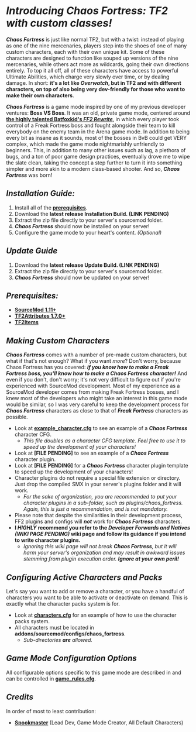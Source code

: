 # *Introducing Chaos Fortress: TF2 with custom classes!*
***Chaos Fortress*** is just like normal TF2, but with a twist: instead of playing as one of the nine mercenaries, players step into the shoes of one of many custom characters, each with their own unique kit. Some of these characters are designed to function like souped up versions of the nine mercenaries, while others act more as wildcards, going their own directions entirely. To top it all off, all of these characters have access to powerful Ultimate Abilities, which charge very slowly over time, or by dealing damage. In short: **it's a lot like *Overwatch*, but in TF2 and with different characters, on top of also being very dev-friendly for those who want to make their own characters**.

***Chaos Fortress*** is a game mode inspired by one of my previous developer ventures: **Boss VS Boss**. It was an old, private game mode, centered around **[the highly talented Batfoxkid's _FF2 Rewrite_](https://github.com/Batfoxkid/Freak-Fortress-2-Rewrite)**, in which every player took control of a Freak Fortress boss and fought alongside their team to kill everybody on the enemy team in the Arena game mode. In addition to being every bit as insane as it sounds, most of the bosses in BvB could get VERY complex, which made the game mode nightmarishly unfriendly to beginners. This, in addition to many other issues such as lag, a plethora of bugs, and a ton of poor game design practices, eventually drove me to wipe the slate clean, taking the concept a step further to turn it into something simpler and more akin to a modern class-based shooter. And so, ***Chaos Fortress*** was born!

## *Installation Guide:*
  1. Install all of the **[prerequisites](https://github.com/SupremeSpookmaster/Chaos-Fortress/edit/main/README.md#introducing-chaos-fortress-tf2-with-custom-classes)**.
  2. Download the **latest release Installation Build. (LINK PENDING)**
  3. Extract the zip file directly to your server's sourcemod folder.
  4. ***Chaos Fortress*** should now be installed on your server!
  5. Configure the game mode to your heart's content. *(Optional)*

## *Update Guide*
  1. Download the **latest release Update Build. (LINK PENDING)**
  2. Extract the zip file directly to your server's sourcemod folder.
  3. ***Chaos Fortress*** should now be updated on your server!

## *Prerequisites:*
- **[SourceMod 1.11+](https://www.sourcemod.net/downloads.php)**
- **[TF2Attributes 1.7.0+](https://github.com/FlaminSarge/tf2attributes)**
- **[TF2Items](https://github.com/asherkin/TF2Items)**

## *Making Custom Characters*
***Chaos Fortress*** comes with a number of pre-made custom characters, but what if that's not enough? What if you want *more*? Don't worry, because Chaos Fortress has you covered: ***if you know how to make a Freak Fortress boss, you'll know how to make a Chaos Fortress character!*** And even if you don't, don't worry; it's not very difficult to figure out if you're experienced with SourceMod development. Most of my experience as a SourceMod developer comes from making Freak Fortress bosses, and I knew most of the developers who might take an interest in this game mode would be similar, so I was very careful to keep the development process for ***Chaos Fortress*** characters as close to that of ***Freak Fortress*** characters as possible.
  - Look at **[example_character.cfg](addons/sourcemod/configs/chaos_fortress/example_character.cfg)** to see an example of a ***Chaos Fortress*** character CFG.
    - *This file doubles as a character CFG template. Feel free to use it to speed up the development of your characters!*
  - Look at **[FILE PENDING]** to see an example of a ***Chaos Fortress*** character plugin.
  - Look at **[FILE PENDING]** for a ***Chaos Fortress*** character plugin template to speed up the development of your characters!
  - Character plugins do not require a special file extension or directory. Just drop the compiled SMX in your server's plugins folder and it will work.
    - *For the sake of organization, you are recommended to put your character plugins in a sub-folder, such as plugins/chaos_fortress. Again, this is just a recommendation, and is not mandatory.*
  - Please note that despite the similarities in their development process, FF2 plugins and configs will ***not*** work for ***Chaos Fortress*** characters.
  - **I *HIGHLY* recommend you refer to the *Developer Forwards and Natives (WIKI PAGE PENDING)* wiki page and follow its guidance if you intend to write character plugins.**
    - *Ignoring this wiki page will not break ***Chaos Fortress***, but it will harm your server's organization and may result in awkward issues stemming from plugin execution order. **Ignore at your own peril!***

## *Configuring Active Characters and Packs*
Let's say you want to add or remove a character, or you have a handful of characters you want to be able to activate or deactivate on demand. This is exactly what the character packs system is for.
  - Look at **[characters.cfg](addons/sourcemod/data/chaos_fortress/characters.cfg)** for an example of how to use the character packs system.
  - All characters must be located in **addons/sourcemod/configs/chaos_fortress**.
      - *Sub-directories **are** allowed.*
   
## *Game Mode Configuration Options*
All configurable options specific to this game mode are described in and can be controlled in **[game_rules.cfg](addons/sourcemod/data/chaos_fortress/game_rules.cfg)**.

## *Credits*
In order of most to least contribution:
  - **[Spookmaster](https://github.com/SupremeSpookmaster)** (Lead Dev, Game Mode Creator, All Default Characters)
